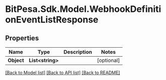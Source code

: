
# BitPesa.Sdk.Model.WebhookDefinitionEventListResponse

## Properties

Name | Type | Description | Notes
------------ | ------------- | ------------- | -------------
**Object** | **List&lt;string&gt;** |  | [optional] 

[[Back to Model list]](../README.md#documentation-for-models)
[[Back to API list]](../README.md#documentation-for-api-endpoints)
[[Back to README]](../README.md)


